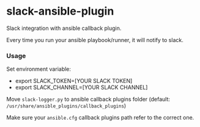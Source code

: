 # slack-ansible-plugin

Slack integration with ansible callback plugin.

Every time you run your ansible playbook/runner, it will notify to slack.

### Usage
Set environment variable:
- export SLACK_TOKEN=[YOUR SLACK TOKEN]
- export SLACK_CHANNEL=[YOUR SLACK CHANNEL]

Move `slack-logger.py` to ansible callback plugins folder (default: `/usr/share/ansible_plugins/callback_plugins`)

Make sure your `ansible.cfg` callback plugins path refer to the correct one.
